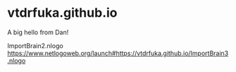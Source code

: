 # vtdrfuka.github.io
A big hello from Dan!


ImportBrain2.nlogo
https://www.netlogoweb.org/launch#https://vtdrfuka.github.io/ImportBrain3.nlogo
